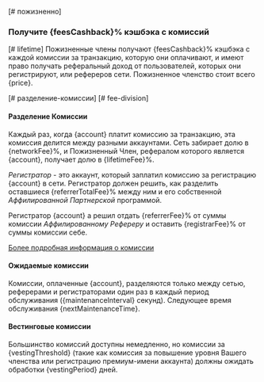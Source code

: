[# пожизненно]

### Получите {feesCashback}% кэшбэка с комиссий

[# lifetime]
Пожизненные члены получают {feesCashback}% кэшбэка с каждой комиссии за транзакцию, которую они оплачивают, и имеют право получать реферальный доход от пользователей, которых они регистрируют, или рефереров сети. Пожизненное членство стоит всего {price}.

[# разделение-комиссии]
[# fee-division]
#### Разделение Комиссии

Каждый раз, когда {account} платит комиссию за транзакцию, эта комиссия делится между разными аккаунтами. Сеть забирает долю в {networkFee}%, и Пожизненный Член, рефералом которого является {account}, получает долю в {lifetimeFee}%.

*Регистратор* - это аккаунт, который заплатил комиссию за регистрацию {account} в сети. Регистратор должен решить, как разделить оставшиеся {referrerTotalFee}% между ним и его собственной *Аффилированной Партнерской* программой.

Регистратор {account} а решил отдать {referrerFee}% от суммы комиссии *Аффилированному Рефереру* и оставить {registrarFee}% от суммы комиссии себе.

[Более подробная информация о комиссии](/help/components/DepositWithdraw_OL) 

#### Ожидаемые комиссии

Комиссии, оплаченные {account}, разделяются только между сетью, реферерами и регистраторами один раз в каждый период обслуживания ({maintenanceInterval} секунд). Следующее время обслуживания {nextMaintenanceTime}.

#### Вестинговые комиссии

Большинство комиссий доступны немедленно, но комиссии за {vestingThreshold} (такие как комиссия за повышение уровня Вашего членства или регистрацию премиум-имени аккаунта) должны ожидать обработки {vestingPeriod} дней.